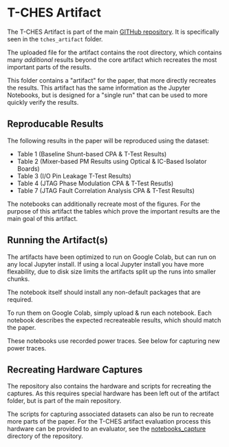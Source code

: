# T-CHES Artifact

The T-CHES Artifact is part of the main [GITHub repository](https://github.com/colinoflynn/phase-modulation-sca). It is specifically seen in the `tches_artifact` folder.

The uploaded file for the artifact contains the root directory, which contains many *additional* results beyond the core artifact which recreates the most important parts of the results.

This folder contains a "artifact" for the paper, that more directly recreates the results. This artifact has the same information as the Jupyter Notebooks, but is designed for a "single run" that can be used to more quickly verify the results.

## Reproducable Results

The following results in the paper will be reproduced using the dataset:

* Table 1 (Baseline Shunt-based CPA & T-Test Results)
* Table 2 (Mixer-based PM Results using Optical & IC-Based Isolator Boards)
* Table 3 (I/O Pin Leakage T-Test Results)
* Table 4 (JTAG Phase Modulation CPA & T-Test Resutls)
* Table 7 (JTAG Fault Correlation Analysis CPA & T-Test Results)

The notebooks can additionally recreate most of the figures. For the purpose of this artifact the tables which prove the important results are the main goal of this artifact.


## Running the Artifact(s)

The artifacts have been optimized to run on Google Colab, but can run on any local Jupyter install. If using a local Jupyter install you have more flexability, due to disk size limits the artifacts split up the runs into smaller chunks.

The notebook itself should install any non-default packages that are required.

To run them on Google Colab, simply upload & run each notebook. Each notebook describes the expected recreateable results, which should match the paper.

These notebooks use recorded power traces. See below for capturing new power traces.

## Recreating Hardware Captures

The repository also contains the hardware and scripts for recreating the captures. As this requires special hardware has been left out of the artifact folder, but is part of the main repository.

The scripts for capturing associated datasets can also be run to recreate more parts of the paper. For the T-CHES artifact evaluation process this hardware can be provided to an evaluator, see the [notebooks_capture](https://github.com/colinoflynn/phase-modulation-sca/tree/main/notebooks_capture) directory of the repository.